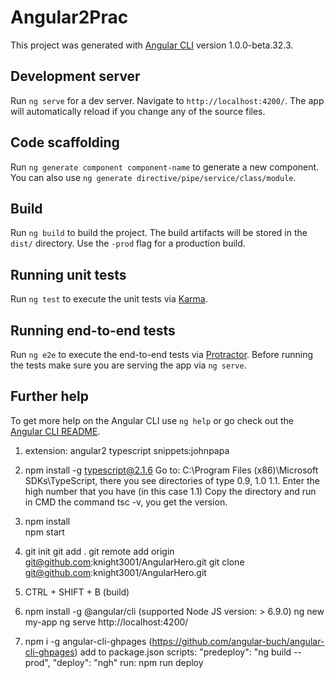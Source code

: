 # Angular2Prac

This project was generated with [Angular CLI](https://github.com/angular/angular-cli) version 1.0.0-beta.32.3.

## Development server
Run `ng serve` for a dev server. Navigate to `http://localhost:4200/`. The app will automatically reload if you change any of the source files.

## Code scaffolding

Run `ng generate component component-name` to generate a new component. You can also use `ng generate directive/pipe/service/class/module`.

## Build

Run `ng build` to build the project. The build artifacts will be stored in the `dist/` directory. Use the `-prod` flag for a production build.

## Running unit tests

Run `ng test` to execute the unit tests via [Karma](https://karma-runner.github.io).

## Running end-to-end tests

Run `ng e2e` to execute the end-to-end tests via [Protractor](http://www.protractortest.org/).
Before running the tests make sure you are serving the app via `ng serve`.

## Further help

To get more help on the Angular CLI use `ng help` or go check out the [Angular CLI README](https://github.com/angular/angular-cli/blob/master/README.md).


1. extension: angular2 typescript snippets:johnpapa
2. npm install -g typescript@2.1.6
	Go to: C:\Program Files (x86)\Microsoft SDKs\TypeScript, there you see directories of type 0.9, 1.0 1.1.
	Enter the high number that you have (in this case 1.1)
	Copy the directory and run in CMD the command tsc -v, you get the version.
  
3. npm install  
   npm start

4. git init
   git add .
	 git remote add origin git@github.com:knight3001/AngularHero.git
	 git clone git@github.com:knight3001/AngularHero.git

5. CTRL + SHIFT + B (build)

6. npm install -g @angular/cli   (supported Node JS version: > 6.9.0)
   ng new my-app
   ng serve
   http://localhost:4200/

7. npm i -g angular-cli-ghpages  (https://github.com/angular-buch/angular-cli-ghpages)
  add to package.json scripts:
  "predeploy": "ng build --prod",
  "deploy": "ngh"
  run: npm run deploy


